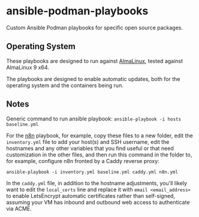 # ansible-podman-playbooks
 Custom Ansible Podman playbooks for specific open source packages.

## Operating System

These playbooks are designed to run against [AlmaLinux](https://almalinux.org/), tested against AlmaLinux 9 x64.

The playbooks are designed to enable automatic updates, both for the operating system and the containers being run.

## Notes

Generic command to run ansible playbook: `ansible-playbook -i hosts baseline.yml`

For the [n8n](https://www.n8n.io) playbook, for example, copy these files to a new folder, edit the `inventory.yml` file to add your host(s) and SSH username, edit the hostnames and any other variables that you find useful or that need customization in the other files, and then run this command in the folder to, for example, configure n8n fronted by a Caddy reverse proxy:

`ansible-playbook -i inventory.yml baseline.yml caddy.yml n8n.yml`

In the `caddy.yml`	file, in addition to the hostname adjustments, you'll likely want to edit the `local_certs` line and replace it with `email <email_address>` to enable LetsEncrypt automatic certificates rather than self-signed, assuming your VM has inbound and outbound web access to authenticate via ACME.
